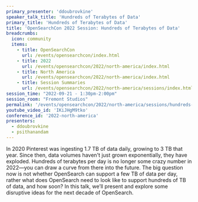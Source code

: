 ```yaml
---
primary_presenter: 'ddoubrovkine'
speaker_talk_title: 'Hundreds of Terabytes of Data'
primary_title: 'Hundreds of Terabytes of Data'
title: 'OpenSearchCon 2022 Session: Hundreds of Terabytes of Data'
breadcrumbs:
  icon: community
  items:
    - title: OpenSearchCon
      url: /events/opensearchcon/index.html
    - title: 2022
      url: /events/opensearchcon/2022/north-america/index.html
    - title: North America
      url: /events/opensearchcon/2022/north-america/index.html
    - title: Session Summaries
      url: /events/opensearchcon/2022/north-america/sessions/index.html
session_time: "2022-09-21 - 1:30pm-2:00pm"
session_room: "Fremont Studios"
permalink: '/events/opensearchcon/2022/north-america/sessions/hundreds-of-terabytes-of-data.html'
youtube_video_id: 'IKiJHgM9tko'
conference_id: '2022-north-america'
presenters:
  - ddoubrovkine
  - psithanandam
---
```

In 2020 Pinterest was ingesting 1.7 TB of data daily, growing to 3 TB that year. Since then, data volumes haven't just grown exponentially, they have exploded. Hundreds of terabytes per day is no longer some crazy number in 2022—you can draw a curve from there into the future. The big question now is not whether OpenSearch can support a few TB of data per day, rather what does OpenSearch need to look like to support hundreds of TB of data, and how soon? In this talk, we’ll present and explore some disruptive ideas for the next decade of OpenSearch.
